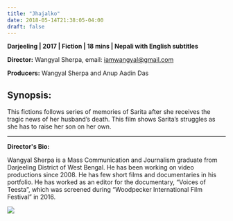 ```yaml
---
title: "Jhajalko"
date: 2018-05-14T21:38:05-04:00
draft: false
---
```


**Darjeeling | 2017 | Fiction | 18 mins | Nepali with English subtitles**

**Director:** Wangyal Sherpa, email: iamwangyal@gmail.com

**Producers:** Wangyal Sherpa and  Anup Aadin Das

## Synopsis:

This fictions follows series of memories of Sarita after she receives the tragic news of her husband’s death. This film shows Sarita’s struggles as she has to raise her son on her own. 

---

**Director's Bio:**

Wangyal Sherpa is a Mass Communication and Journalism graduate from Darjeeling District of West Bengal. He has been working on video productions since 2008. He has few short films and documentaries in his portfolio. He has worked as an editor for the documentary, “Voices of Teesta”, which was screened during “Woodpecker International Film Festival” in 2016. 

![](/images/jhajalko.png)